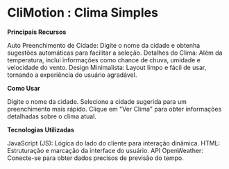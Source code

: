 # CliMotion : Clima Simples

**Principais Recursos**

Auto Preenchimento de Cidade: Digite o nome da cidade e obtenha sugestões automáticas para facilitar a seleção.
Detalhes do Clima: Além da temperatura, inclui informações como chance de chuva, umidade e velocidade do vento.
Design Minimalista: Layout limpo e fácil de usar, tornando a experiência do usuário agradável.

**Como Usar**

Digite o nome da cidade. 
Selecione a cidade sugerida para um preenchimento mais rápido.
Clique em "Ver Clima" para obter informações detalhadas sobre o clima atual.

**Tecnologias Utilizadas**

JavaScript (JS): Lógica do lado do cliente para interação dinâmica.
HTML: Estruturação e marcação da interface do usuário.
API OpenWeather: Conecte-se para obter dados precisos de previsão do tempo.
